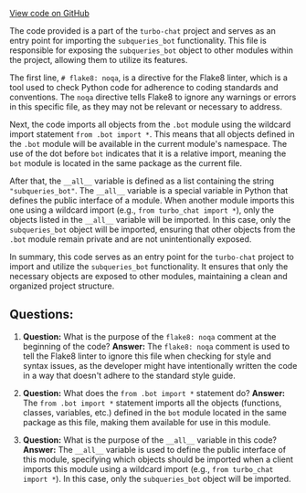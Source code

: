 [View code on GitHub](https://github.com/creatorrr/turbo-chat/blob/master/turbo_chat/bots/subqueries/__init__.py)

The code provided is a part of the `turbo-chat` project and serves as an entry point for importing the `subqueries_bot` functionality. This file is responsible for exposing the `subqueries_bot` object to other modules within the project, allowing them to utilize its features.

The first line, `# flake8: noqa`, is a directive for the Flake8 linter, which is a tool used to check Python code for adherence to coding standards and conventions. The `noqa` directive tells Flake8 to ignore any warnings or errors in this specific file, as they may not be relevant or necessary to address.

Next, the code imports all objects from the `.bot` module using the wildcard import statement `from .bot import *`. This means that all objects defined in the `.bot` module will be available in the current module's namespace. The use of the dot before `bot` indicates that it is a relative import, meaning the `bot` module is located in the same package as the current file.

After that, the `__all__` variable is defined as a list containing the string `"subqueries_bot"`. The `__all__` variable is a special variable in Python that defines the public interface of a module. When another module imports this one using a wildcard import (e.g., `from turbo_chat import *`), only the objects listed in the `__all__` variable will be imported. In this case, only the `subqueries_bot` object will be imported, ensuring that other objects from the `.bot` module remain private and are not unintentionally exposed.

In summary, this code serves as an entry point for the `turbo-chat` project to import and utilize the `subqueries_bot` functionality. It ensures that only the necessary objects are exposed to other modules, maintaining a clean and organized project structure.
## Questions: 
 1. **Question:** What is the purpose of the `flake8: noqa` comment at the beginning of the code?
   **Answer:** The `flake8: noqa` comment is used to tell the Flake8 linter to ignore this file when checking for style and syntax issues, as the developer might have intentionally written the code in a way that doesn't adhere to the standard style guide.

2. **Question:** What does the `from .bot import *` statement do?
   **Answer:** The `from .bot import *` statement imports all the objects (functions, classes, variables, etc.) defined in the `bot` module located in the same package as this file, making them available for use in this module.

3. **Question:** What is the purpose of the `__all__` variable in this code?
   **Answer:** The `__all__` variable is used to define the public interface of this module, specifying which objects should be imported when a client imports this module using a wildcard import (e.g., `from turbo_chat import *`). In this case, only the `subqueries_bot` object will be imported.